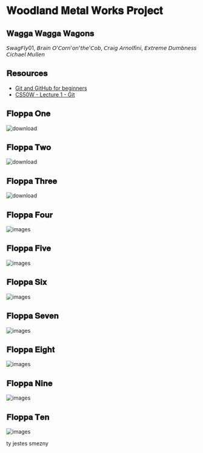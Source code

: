 # 𝐖𝐨𝐨𝐝𝐥𝐚𝐧𝐝 𝐌𝐞𝐭𝐚𝐥 𝐖𝐨𝐫𝐤𝐬 𝐏𝐫𝐨𝐣𝐞𝐜𝐭

## 𝐖𝐚𝐠𝐠𝐚 𝐖𝐚𝐠𝐠𝐚 𝐖𝐚𝐠𝐨𝐧𝐬
𝘚𝘸𝘢𝘨𝘍𝘭𝘺01, 𝘉𝘳𝘢𝘪𝘯 𝘖'𝘊𝘰𝘳𝘯'𝘰𝘯'𝘵𝘩𝘦'𝘊𝘰𝘣, 𝘊𝘳𝘢𝘪𝘨 𝘈𝘳𝘯𝘰𝘭𝘧𝘪𝘯𝘪, 𝘌𝘹𝘵𝘳𝘦𝘮𝘦 𝘋𝘶𝘮𝘣𝘯𝘦𝘴𝘴 <br>
𝘊𝘪𝘤𝘩𝘢𝘦𝘭 𝘔𝘶𝘭𝘭𝘦𝘯


## 𝐑𝐞𝐬𝐨𝐮𝐫𝐜𝐞𝐬
* [Git and GitHub for beginners](https://youtu.be/tRZGeaHPoaw)
* [CS50W - Lecture 1 - Git](https://youtu.be/NcoBAfJ6l2Q)

## 𝐅𝐥𝐨𝐩𝐩𝐚 𝐎𝐧𝐞

![download](https://user-images.githubusercontent.com/70862234/193843876-5c490069-c480-4003-8642-15c697bd052d.jpg)

## 𝐅𝐥𝐨𝐩𝐩𝐚 𝐓𝐰𝐨

![download](https://user-images.githubusercontent.com/70862234/193844061-f94380ee-7553-46d4-b590-1a7b455c3914.jpg)

## 𝐅𝐥𝐨𝐩𝐩𝐚 𝐓𝐡𝐫𝐞𝐞

![download](https://user-images.githubusercontent.com/70862234/193844223-7645828d-4bb9-4f32-9576-0655dc80a0a6.jpg)

## 𝐅𝐥𝐨𝐩𝐩𝐚 𝐅𝐨𝐮𝐫

![images](https://user-images.githubusercontent.com/70862234/193844719-1a253b84-ec9d-482b-8dd7-47496a76aaba.jpg)

## 𝐅𝐥𝐨𝐩𝐩𝐚 𝐅𝐢𝐯𝐞

![images](https://user-images.githubusercontent.com/70862234/193844778-154702b5-a1b6-45fe-9dd1-45864fc0c016.jpg)

## 𝐅𝐥𝐨𝐩𝐩𝐚 𝐒𝐢𝐱

![images](https://user-images.githubusercontent.com/70862234/193844833-80853559-a433-4d16-8d6d-15693d2d540a.jpg)

## 𝐅𝐥𝐨𝐩𝐩𝐚 𝐒𝐞𝐯𝐞𝐧

![images](https://user-images.githubusercontent.com/70862234/193844904-bc9d2304-0e20-4dee-a81d-a002a34a4783.jpg)

## 𝐅𝐥𝐨𝐩𝐩𝐚 𝐄𝐢𝐠𝐡𝐭

![images](https://user-images.githubusercontent.com/70862234/193844980-2ad93587-7d78-4e5f-af03-82bbf287acca.jpg)

## 𝐅𝐥𝐨𝐩𝐩𝐚 𝐍𝐢𝐧𝐞

![images](https://user-images.githubusercontent.com/70862234/193845093-fbc4800e-d4b0-4a1c-9494-1fc4d7d073c9.jpg)

## 𝐅𝐥𝐨𝐩𝐩𝐚 𝐓𝐞𝐧

![images](https://user-images.githubusercontent.com/70862234/193845170-dd135650-c800-4ade-b6c5-24e64a63f600.jpg)

ty jestes smezny